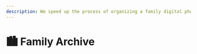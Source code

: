 ```yaml
---
description: We speed up the process of organizing a family digital photo albums
---
```


# 🏙 Family Archive

